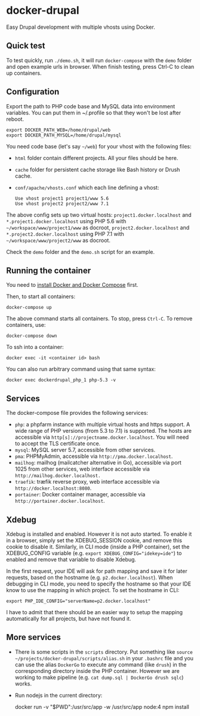 # docker-drupal
Easy Drupal development with multiple vhosts using Docker.

Quick test
----------

To test quickly, run `./demo.sh`, it will run `docker-compose` with the `demo` folder and open example urls in browser. When finish testing, press Ctrl-C to clean up containers.

Configuration
-------------

Export the path to PHP code base and MySQL data into environment variables. You can put them in ~/.profile so that they won't be lost after reboot.

    export DOCKER_PATH_WEB=/home/drupal/web
    export DOCKER_PATH_MYSQL=/home/drupal/mysql

You need code base (let's say `~/web`) for your vhost with the following files:

* `html` folder contain different projects. All your files should be here.

* `cache` folder for persistent cache storage like Bash history or Drush cache.

* `conf/apache/vhosts.conf` which each line defining a vhost:

      Use vhost project1 project1/www 5.6
      Use vhost project2 project2/www 7.1

The above config sets up two virtual hosts: `project1.docker.localhost` and
`*.project1.docker.localhost` using PHP 5.6 with `~/workspace/www/project1/www` as
docroot, `project2.docker.localhost` and `*.project2.docker.localhost` using PHP 7.1 with
`~/workspace/www/project2/www` as docroot.

Check the `demo` folder and the `demo.sh` script for an example.

Running the container
---------------------

You need to [install Docker and Docker Compose](https://docs.docker.com/compose/install/) first.

Then, to start all containers:

    docker-compose up

The above command starts all containers. To stop, press `Ctrl-C`. To remove
containers, use:

    docker-compose down

To ssh into a container:

    docker exec -it <container id> bash

You can also run arbitrary command using that same syntax:

    docker exec dockerdrupal_php_1 php-5.3 -v

Services
--------

The docker-compose file provides the following services:

* `php`: a phpfarm instance with multiple virtual hosts and https support. A wide
range of PHP versions (from 5.3 to 7.1) is supported. The hosts are accessible
via `http[s]://projectname.docker.localhost`. You will need to accept the TLS
certificate once.
* `mysql`: MySQL server 5.7, accessible from other services.
* `pma`: PHPMyAdmin, accessible via `http://pma.docker.localhost`.
* `mailhog`: mailhog (mailcatcher alternative in Go), accessible via port 1025
from other services, web interface accessible via
`http://mailhog.docker.localhost.`
* `traefik`: træfik reverse proxy, web interface accessible via
`http://docker.localhost:8080`.
* `portainer`: Docker container manager, accessible via
`http://portainer.docker.localhost`.

## Xdebug

Xdebug is installed and enabled. However it is not auto started. To enable it in
a browser, simply set the XDEBUG_SESSION cookie, and remove this cookie to
disable it. Similarly, in CLI mode (inside a PHP container), set the
XDEBUG_CONFIG variable (e.g. `export XDEBUG_CONFIG="idekey=ide"`) to enabled and
remove that variable to disable Xdebug.

In the first request, your IDE will ask for path mapping and save it for later
requests, based on the hostname (e.g. `p2.docker.localhost`). When debugging in
CLI mode, you need to specify the hostname so that your IDE know to use the
mapping in which project. To set the hostname in CLI:

```
export PHP_IDE_CONFIG="serverName=p2.docker.localhost"
```

I have to admit that there should be an easier way to setup the mapping
automatically for all projects, but have not found it.

More services
-------------

* There is some scripts in the `scripts` directory. Put something like
`source ~/projects/docker-drupal/scripts/alias.sh` in your `.bashrc` file and
you can use the alias `DockerGo` to execute any command (like `drush`) in the
corresponding directory inside the PHP container. However we are working to
make pipeline (e.g. `cat dump.sql | DockerGo drush sqlc`) works.

* Run nodejs in the current directory:

    docker run -v "$PWD":/usr/src/app -w /usr/src/app node:4 npm install
